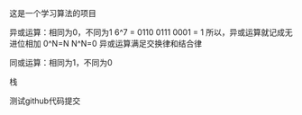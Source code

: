这是一个学习算法的项目


异或运算：相同为0，不同为1
    6^7 = 
    0110 
    0111
    0001 = 1
所以，异或运算就记成无进位相加
    0^N=N
    N^N=0
异或运算满足交换律和结合律


同或运算：相同为1，不同为0


栈 

测试github代码提交
